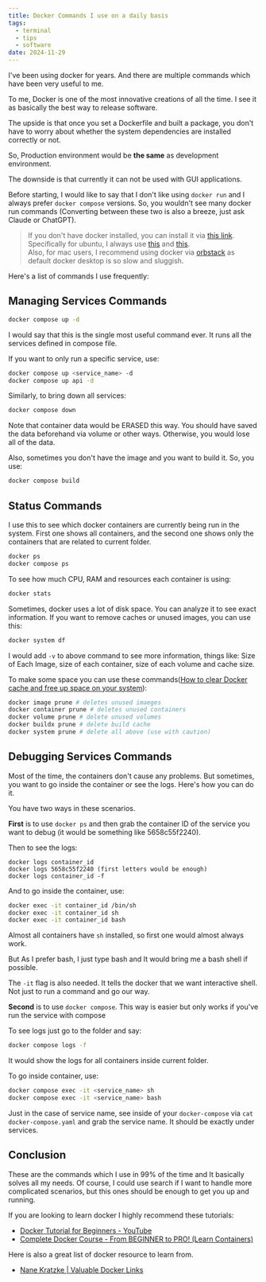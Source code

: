 ```yaml
---
title: Docker Commands I use on a daily basis
tags:
  - terminal
  - tips
  - software
date: 2024-11-29
---
```

I've been using docker for years. And there are multiple commands which have been very useful to me.

To me, Docker is one of the most innovative creations of all the time. I see it as basically the best way to release software. 

The upside is that once you set a Dockerfile and built a package, you don't have to worry about whether the system dependencies are installed correctly or not. 

So, Production environment would be **the same** as development environment.

The downside is that currently it can not be used with GUI applications. 

Before starting, I would like to say that I don't like using `docker run` and I always prefer `docker compose` versions. So, you wouldn't see many docker run commands (Converting between these two is also a breeze, just ask Claude or ChatGPT). 

> If you don't have docker installed, you can install it via [this link](https://docs.docker.com/engine/install/). Specifically for ubuntu, I always use [this](https://docs.docker.com/engine/install/ubuntu/)  and [this](https://docs.docker.com/engine/install/linux-postinstall/).  
> Also, for mac users, I recommend using docker via [orbstack](https://orbstack.dev/) as default docker desktop is so slow and sluggish. 

Here's a list of commands I use frequently:
## Managing Services Commands
```bash
docker compose up -d
```
I would say that this is the single most useful command ever. It runs all the services defined in compose file. 

If you want to only run a specific service, use:
```bash
docker compose up <service_name> -d
docker compose up api -d
```

Similarly, to bring down all services:
```bash
docker compose down
```

Note that container data would be ERASED this way. You should have saved the data beforehand via volume or other ways. Otherwise, you would lose all of the data. 

Also, sometimes you don't have the image and you want to build it. So, you use:

```bash
docker compose build
```

## Status Commands
I use this to see which docker containers are currently being run in the system. First one shows all containers, and the second one shows only the containers that are related to current folder. 

```bash
docker ps
docker compose ps
```

To see how much CPU, RAM and resources each container is using:

```bash
docker stats
```

Sometimes, docker uses a lot of disk space. You can analyze it to see exact information. If you want to remove caches or unused images, you can use this:

```bash
docker system df
```

I would add `-v` to above command to see more information, things like: Size of Each Image, size of each container, size of each volume and cache size. 

To make some space you can use these commands([How to clear Docker cache and free up space on your system](https://depot.dev/blog/docker-clear-cache)):

```bash
docker image prune # deletes unused imaeges
docker container prune # deletes unused containers
docker volume prune # delete unused volumes
docker buildx prune # delete build cache
docker system prune # delete all above (use with caution)
```

## Debugging Services Commands
Most of the time, the containers don't cause any problems. But sometimes, you want to go inside the container or see the logs. Here's how you can do it. 

You have two ways in these scenarios. 

**First** is to use `docker ps` and then grab the container ID of the service you want to debug (it would be something like 5658c55f2240).

Then to see the logs:
```
docker logs container_id 
docker logs 5658c55f2240 (first letters would be enough)
docker logs container_id -f
```

And to go inside the container, use:
```bash
docker exec -it container_id /bin/sh
docker exec -it container_id sh
docker exec -it container_id bash
```
Almost all containers have `sh` installed, so first one would almost always work.

But As I prefer bash, I just type bash and It would bring me a bash shell if possible. 

 The `-it` flag is also needed. It tells the docker that we want interactive shell. Not just to run a command and go our way. 

**Second** is to use `docker compose`. This way is easier but only works if you've run the service with compose

To see logs just go to the folder and say:
```bash
docker compose logs -f
```
It would show the logs for all containers inside current folder. 

To go inside container, use:
```bash
docker compose exec -it <service_name> sh
docker compose exec -it <service_name> bash
```

Just in the case of service name, see inside of your `docker-compose` via `cat docker-compose.yaml` and grab the service name. It should be exactly under services.

## Conclusion
These are the commands which I use in 99% of the time and It basically solves all my needs. Of course, I could use search if I want to handle more complicated scenarios, but this ones should be enough to get you up and running. 
 
If you are looking to learn docker I highly recommend these tutorials:
- [Docker Tutorial for Beginners - YouTube](https://www.youtube.com/watch?v=pTFZFxd4hOI)
- [Complete Docker Course - From BEGINNER to PRO! (Learn Containers)](https://www.youtube.com/watch?v=RqTEHSBrYFw)

Here is also a great list of docker resource to learn from. 
- [Nane Kratzke | Valuable Docker Links](http://nane.kratzke.pages.mylab.th-luebeck.de/about/blog/2014/08/24/valuable-docker-links/)